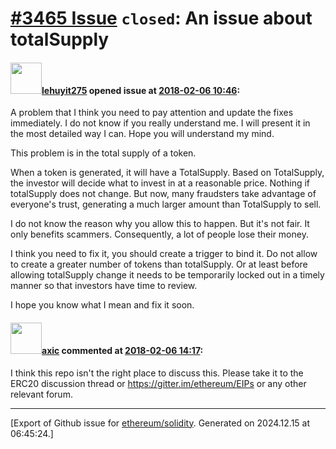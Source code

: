 # [\#3465 Issue](https://github.com/ethereum/solidity/issues/3465) `closed`: An issue about totalSupply

#### <img src="https://avatars.githubusercontent.com/u/29423916?u=c018e02c478ea98f5dce7a0f3edc2ed8cbbf5271&v=4" width="50">[lehuyit275](https://github.com/lehuyit275) opened issue at [2018-02-06 10:46](https://github.com/ethereum/solidity/issues/3465):

A problem that I think you need to pay attention and update the fixes immediately.
I do not know if you really understand me. I will present it in the most detailed way I can. Hope you will understand my mind.

This problem is in the total supply of a token.

When a token is generated, it will have a TotalSupply. Based on TotalSupply, the investor will decide what to invest in at a reasonable price. Nothing if totalSupply does not change. But now, many fraudsters take advantage of everyone's trust, generating a much larger amount than TotalSupply to sell.

I do not know the reason why you allow this to happen. But it's not fair. It only benefits scammers. Consequently, a lot of people lose their money.

I think you need to fix it, you should create a trigger to bind it. Do not allow to create a greater number of tokens than totalSupply. Or at least before allowing totalSupply change it needs to be temporarily locked out in a timely manner so that investors have time to review.

I hope you know what I mean and fix it soon.

#### <img src="https://avatars.githubusercontent.com/u/20340?v=4" width="50">[axic](https://github.com/axic) commented at [2018-02-06 14:17](https://github.com/ethereum/solidity/issues/3465#issuecomment-363435097):

I think this repo isn't the right place to discuss this. Please take it to the ERC20 discussion thread or https://gitter.im/ethereum/EIPs or any other relevant forum.


-------------------------------------------------------------------------------



[Export of Github issue for [ethereum/solidity](https://github.com/ethereum/solidity). Generated on 2024.12.15 at 06:45:24.]
